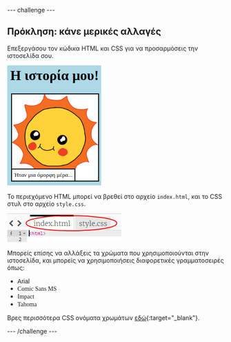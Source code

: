 --- challenge ---

## Πρόκληση: κάνε μερικές αλλαγές

Επεξεργάσου τον κώδικα HTML και CSS για να προσαρμόσεις την ιστοσελίδα σου.

![screenshot](images/story-changes.png)

Το περιεχόμενο HTML μπορεί να βρεθεί στο αρχείο `index.html`, και το CSS στυλ στο αρχείο `style.css`.

![screenshot](images/story-files.png)

Μπορείς επίσης να αλλάξεις τα χρώματα που χρησιμοποιούνται στην ιστοσελίδα, και μπορείς να χρησιμοποιήσεις διαφορετικές γραμματοσειρές όπως:

+ <span style="font-family: Arial;">Arial</span>
+ <span style="font-family: Comic Sans MS;">Comic Sans MS</span>
+ <span style="font-family: Impact;">Impact</span>
+ <span style="font-family: Tahoma;">Tahoma</span>

Βρες περισσότερα CSS ονόματα χρωμάτων [εδώ](http://jumpto.cc/colours){:target="_blank"}.

--- /challenge ---